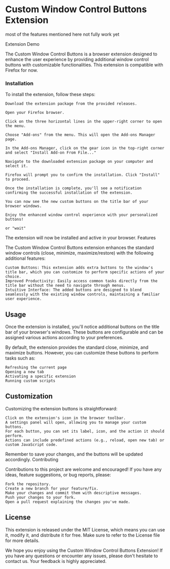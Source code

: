 # Custom Window Control Buttons Extension

most of the features mentioned here not fully work yet

Extension Demo

The Custom Window Control Buttons is a browser extension designed to enhance the user experience by providing additional window control buttons with customizable functionalities. This extension is compatible with Firefox for now.

### Installation

To install the extension, follow these steps:

    Download the extension package from the provided releases. 

    Open your Firefox browser.

    Click on the three horizontal lines in the upper-right corner to open the menu.

    Choose "Add-ons" from the menu. This will open the Add-ons Manager page.

    In the Add-ons Manager, click on the gear icon in the top-right corner and select "Install Add-on From File..."

    Navigate to the downloaded extension package on your computer and select it.

    Firefox will prompt you to confirm the installation. Click "Install" to proceed.

    Once the installation is complete, you'll see a notification confirming the successful installation of the extension.

    You can now see the new custom buttons on the title bar of your browser windows.

    Enjoy the enhanced window control experience with your personalized buttons!

    or "wait"

The extension will now be installed and active in your browser.
Features

The Custom Window Control Buttons extension enhances the standard window controls (close, minimize, maximize/restore) with the following additional features:

    Custom Buttons: This extension adds extra buttons to the window's title bar, which you can customize to perform specific actions of your choice.
    Improved Productivity: Easily access common tasks directly from the title bar without the need to navigate through menus.
    Intuitive Interface: The added buttons are designed to blend seamlessly with the existing window controls, maintaining a familiar user experience.

## Usage

Once the extension is installed, you'll notice additional buttons on the title bar of your browser's windows. These buttons are configurable and can be assigned various actions according to your preferences.

By default, the extension provides the standard close, minimize, and maximize buttons. However, you can customize these buttons to perform tasks such as:

    Refreshing the current page
    Opening a new tab
    Activating a specific extension
    Running custom scripts

## Customization

Customizing the extension buttons is straightforward:

    Click on the extension's icon in the browser toolbar.
    A settings panel will open, allowing you to manage your custom buttons.
    For each button, you can set its label, icon, and the action it should perform.
    Actions can include predefined actions (e.g., reload, open new tab) or custom JavaScript code.

Remember to save your changes, and the buttons will be updated accordingly.
Contributing

Contributions to this project are welcome and encouraged! If you have any ideas, feature suggestions, or bug reports, please:

    Fork the repository.
    Create a new branch for your feature/fix.
    Make your changes and commit them with descriptive messages.
    Push your changes to your fork.
    Open a pull request explaining the changes you've made.

## License

This extension is released under the MIT License, which means you can use it, modify it, and distribute it for free. Make sure to refer to the License file for more details.

We hope you enjoy using the Custom Window Control Buttons Extension! If you have any questions or encounter any issues, please don't hesitate to contact us. Your feedback is highly appreciated.
